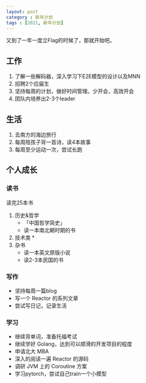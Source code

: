 ```yaml
---
layout: post
category : 新年计划
tags : [2021, 新年计划]
---
```


又到了一年一度立Flag的时候了，那就开始吧。

## 工作
1. 了解一些解码器，深入学习下E2E模型的设计以及MNN
2. 招聘2个应届生
3. 坚持每周的计划，做好时间管理。少开会，高效开会
4. 团队内培养出2-3个leader

## 生活
1. 去南方的海边旅行
2. 每周陪孩子背一首诗，读4本故事
3. 每周至少运动一次，尝试长跑


## 个人成长
### 读书
读完25本书

1. 历史&哲学
    * 「中国哲学简史」
    * 读一本南北朝时期的书
1. 技术类
    * 
1. 杂书
    * 读一本英文原版小说
    * 读2-3本民国的书

### 写作 
* 坚持每周一篇blog
* 写一个 Reactor 的系列文章
* 尝试写日记，记录生活

### 学习
* 继续背单词，准备托福考试
* 继续学好 Golang，达到可以顺滑的开发项目的程度
* 申请北大 MBA
* 深入的阅读一遍 Reactor 的源码
* 调研 JVM 上的 Coroutine 方案
* 学习pytorch，尝试自己train一个小模型
